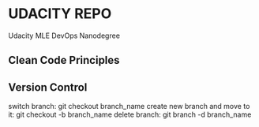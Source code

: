 # UDACITY REPO

Udacity MLE DevOps Nanodegree

## Clean Code Principles

## Version Control
switch branch: git checkout branch_name
create new branch and move to it: git checkout -b branch_name
delete branch: git branch -d branch_name
